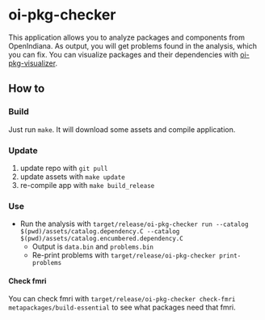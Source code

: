 # oi-pkg-checker

This application allows you to analyze packages and components from OpenIndiana.
As output, you will get problems found in the analysis, which you can fix.
You can visualize packages and their dependencies with [oi-pkg-visualizer](https://github.com/aueam/oi-pkg-visualizer).

## How to

### Build

Just run `make`. It will download some assets and compile application.

### Update

1. update repo with `git pull`
2. update assets with `make update`
3. re-compile app with `make build_release`

### Use

- Run the analysis
  with `target/release/oi-pkg-checker run --catalog $(pwd)/assets/catalog.dependency.C --catalog $(pwd)/assets/catalog.encumbered.dependency.C`
    - Output is `data.bin` and `problems.bin`
    - Re-print problems with `target/release/oi-pkg-checker print-problems`

#### Check fmri

You can check fmri with `target/release/oi-pkg-checker check-fmri metapackages/build-essential` to see what packages
need that fmri.
